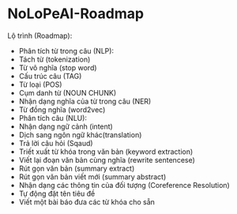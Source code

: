 # NoLoPeAI-Roadmap
Lộ trình (Roadmap):
 - Phân tích từ trong câu (NLP):
  - Tách từ (tokenization)
  - Từ vô nghĩa (stop word)
  - Cấu trúc câu (TAG)
  - Từ loại (POS)
  - Cụm danh từ (NOUN CHUNK)
  - Nhận dạng nghĩa của từ trong câu (NER)
  - Từ đồng nghĩa (word2vec)
 - Phân tích câu (NLU):
  - Nhận dạng ngữ cảnh (intent)
  - Dịch sang ngôn ngữ khác(translation)
  - Trả lời câu hỏi (Sqaud)
  - Triết xuất từ khóa trong văn bản (keyword extraction)
  - Viết lại đoạn văn bản cùng nghĩa (rewrite sentencese)
  - Rút gọn văn bản (summary extract)
  - Rút gọn văn bản viết mới (summary abstract) 
  - Nhận dạng các thông tin của đối tượng (Coreference Resolution)
  - Tự động đặt tên tiêu đề
  - Viết một bài báo đưa các từ khóa cho sẵn
